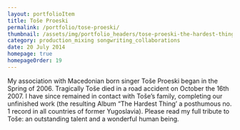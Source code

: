 ```yaml
---
layout: portfolioItem
title: Toše Proeski
permalink: /portfolio/tose-proeski/
thumbnail: /assets/img/portfolio_headers/tose-proeski-the-hardest-thing.jpg
category: production_mixing songwriting_collaborations
date: 20 July 2014
homepage: true
homepageOrder: 19
---
```


My association with Macedonian born singer Toše Proeski began in the Spring of 2006. Tragically Toše died in a road accident on October the 16th 2007. I have since remained in contact with Toše’s family, completing our unfinished work (the resulting Album “The Hardest Thing’ a posthumous no. 1 record in all countries of former Yugoslavia). Please read my full tribute to Toše: an outstanding talent and a wonderful human being.